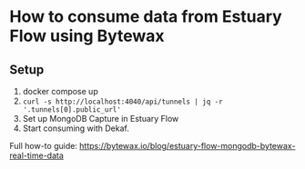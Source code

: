 # How to consume data from Estuary Flow using Bytewax

## Setup

1. docker compose up
2. `curl -s http://localhost:4040/api/tunnels | jq -r '.tunnels[0].public_url'`
3. Set up MongoDB Capture in Estuary Flow
4. Start consuming with Dekaf.

Full how-to guide: https://bytewax.io/blog/estuary-flow-mongodb-bytewax-real-time-data

